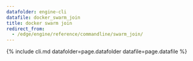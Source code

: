```yaml
---
datafolder: engine-cli
datafile: docker_swarm_join
title: docker swarm join
redirect_from:
  - /edge/engine/reference/commandline/swarm_join/
---
```


<!--
Sorry, but the contents of this page are automatically generated from
Docker's source code. If you want to suggest a change to the text that appears
here, you'll need to find the string by searching this repo:

https://github.com/docker/cli
-->

{% include cli.md datafolder=page.datafolder datafile=page.datafile %}
